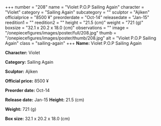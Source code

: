 +++
number = "208"
name = "Violet P.O.P Sailing Again"
character = "Violet"
category = "Sailing Again"
subcategory = ""
sculptor = "Ajiken"
officialprice = "8500 ¥"
preorderdate = "Oct-14"
releasedate = "Jan-15"
reedition1 = ""
reedition2 = ""
height = "21.5 (cm)"
weight = "721 (g)"
boxsize = "32.1 x 20.2 x 18.0 (cm)"
observations = ""
image = "/onepiecefigures/images/poster/full/208.jpg"
thumb = "/onepiecefigures/images/poster/thumb/208.jpg"
alt = "Violet P.O.P Sailing Again"
class = "sailing-again"
+++
**Name:** Violet P.O.P Sailing Again

**Character:** Violet

**Category:** Sailing Again 

**Sculptor:** Ajiken

**Official price:** 8500 ¥

**Preorder date:** Oct-14

**Release date:** Jan-15
**Height:** 21.5 (cm)

**Weight:** 721 (g)

**Box size:** 32.1 x 20.2 x 18.0 (cm)

